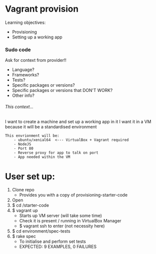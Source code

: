 # Vagrant provision

Learning objectives:
- Provisioning
- Setting up a working app

### Sudo code

Ask for context from provider!!
- Language?
- Frameworks?
- Tests?
- Specific packages or versions?
- Specific packages or versions that DON'T WORK?
- Other info?

###### This context... ######
I want to create a machine and set up a working app in it
I want it in a VM because it will be a standardised environment



	This envrionment will be:
		- ubuntu/xenial64  <--- VirtualBox + Vagrant required
		- NodeJS
		- Port 80
		- Reverse proxy for app to talk on port
		- App needed within the VM

# User set up:


1) Clone repo
	- Provides you with a copy of provisioning-starter-code
2) Open <git bash>
3) $ cd /starter-code
4) $ vagrant up
	- Starts up VM server (will take some time)
	- Check it is present / running in VirtualBox Manager
	- $ vagrant ssh to enter (not necessity here)
5) $ cd environment/spec-tests
6) $ rake spec
	- To initialise and perform set tests
	- EXPECTED: 9 EXAMPLES, 0 FAILURES